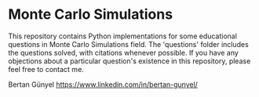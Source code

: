 # Monte Carlo Simulations

This repository contains Python implementations for some educational questions in Monte Carlo Simulations field. The 'questions' folder includes the questions solved, with citations whenever possible. If you have any objections about a particular question's existence in this repository, please feel free to contact me.

Bertan Günyel
https://www.linkedin.com/in/bertan-gunyel/


